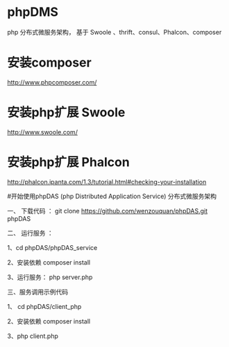 # phpDMS

php 分布式微服务架构， 基于 Swoole 、thrift、consul、Phalcon、composer


# 安装composer 

http://www.phpcomposer.com/


# 安装php扩展 Swoole

http://www.swoole.com/


# 安装php扩展 Phalcon 

http://phalcon.ipanta.com/1.3/tutorial.html#checking-your-installation


#开始使用phpDAS (php Distributed Application Service) 分布式微服务架构

一、 下载代码 ： git clone https://github.com/wenzouquan/phpDAS.git phpDAS


二、 运行服务 ： 

1、cd phpDAS/phpDAS_service 

2、安装依赖 composer install

3、运行服务： php server.php 



三、服务调用示例代码

1、 cd phpDAS/client_php 

2、安装依赖 composer install

3、php client.php











